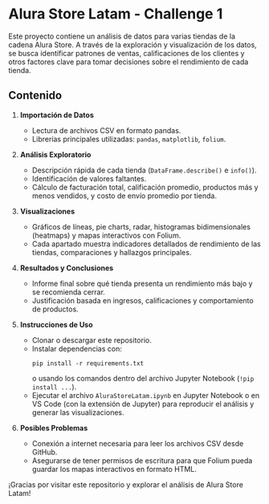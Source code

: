 # Alura Store Latam - Challenge 1

Este proyecto contiene un análisis de datos para varias tiendas de la cadena Alura Store. A través de la exploración y visualización de los datos, se busca identificar patrones de ventas, calificaciones de los clientes y otros factores clave para tomar decisiones sobre el rendimiento de cada tienda.

## Contenido

1. **Importación de Datos**  
   - Lectura de archivos CSV en formato pandas.  
   - Librerías principales utilizadas: `pandas`, `matplotlib`, `folium`.

2. **Análisis Exploratorio**  
   - Descripción rápida de cada tienda (`DataFrame.describe()` e `info()`).  
   - Identificación de valores faltantes.  
   - Cálculo de facturación total, calificación promedio, productos más y menos vendidos, y costo de envío promedio por tienda.

3. **Visualizaciones**  
   - Gráficos de líneas, pie charts, radar, histogramas bidimensionales (heatmaps) y mapas interactivos con Folium.  
   - Cada apartado muestra indicadores detallados de rendimiento de las tiendas, comparaciones y hallazgos principales.

4. **Resultados y Conclusiones**  
   - Informe final sobre qué tienda presenta un rendimiento más bajo y se recomienda cerrar.  
   - Justificación basada en ingresos, calificaciones y comportamiento de productos.

5. **Instrucciones de Uso**  
   - Clonar o descargar este repositorio.  
   - Instalar dependencias con:  
     ```
     pip install -r requirements.txt
     ```
     o usando los comandos dentro del archivo Jupyter Notebook (`!pip install ...`).
   - Ejecutar el archivo `AluraStoreLatam.ipynb` en Jupyter Notebook o en VS Code (con la extensión de Jupyter) para reproducir el análisis y generar las visualizaciones.

6. **Posibles Problemas**  
   - Conexión a internet necesaria para leer los archivos CSV desde GitHub.  
   - Asegurarse de tener permisos de escritura para que Folium pueda guardar los mapas interactivos en formato HTML.

¡Gracias por visitar este repositorio y explorar el análisis de Alura Store Latam!
